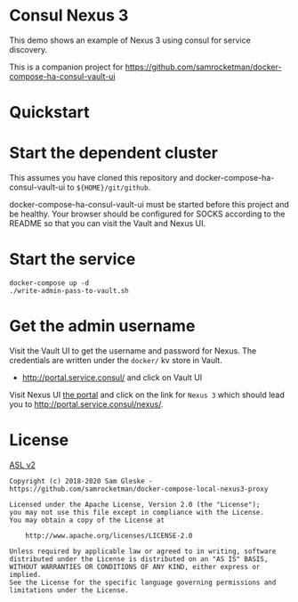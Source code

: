# Consul Nexus 3

This demo shows an example of Nexus 3 using consul for service discovery.

This is a companion project for
https://github.com/samrocketman/docker-compose-ha-consul-vault-ui


# Quickstart

# Start the dependent cluster

This assumes you have cloned this repository and
docker-compose-ha-consul-vault-ui to `${HOME}/git/github`.

docker-compose-ha-consul-vault-ui must be started before this project and be
healthy.  Your browser should be configured for SOCKS according to the README so
that you can visit the Vault and Nexus UI.

# Start the service

    docker-compose up -d
    ./write-admin-pass-to-vault.sh

# Get the admin username

Visit the Vault UI to get the username and password for Nexus.  The credentials
are written under the `docker/` kv store in Vault.

* http://portal.service.consul/ and click on Vault UI

Visit Nexus UI [the portal](http://portal.service.consul/) and click on the link
for `Nexus 3` which should lead you to http://portal.service.consul/nexus/.

# License

[ASL v2](LICENSE)

```
Copyright (c) 2018-2020 Sam Gleske - https://github.com/samrocketman/docker-compose-local-nexus3-proxy

Licensed under the Apache License, Version 2.0 (the "License");
you may not use this file except in compliance with the License.
You may obtain a copy of the License at

    http://www.apache.org/licenses/LICENSE-2.0

Unless required by applicable law or agreed to in writing, software
distributed under the License is distributed on an "AS IS" BASIS,
WITHOUT WARRANTIES OR CONDITIONS OF ANY KIND, either express or implied.
See the License for the specific language governing permissions and
limitations under the License.
```
